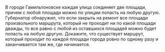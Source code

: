 В городе Гамильтоновске каждая улица соединяет две площади, причем с 
любой площади можно по улицам попасть на любую другую. Губернатор 
обнаружил, что если закрыть на ремонт все площади произвольного маршрута, 
который не проходит ни по какой площади дважды, то все равно с любой из 
оставшихся площадей можно будет попасть на любую другую. Докажите, что 
существует маршрут, который проходит по каждой площади города ровно по 
одному разу и заканчивается там же, где  начинается.